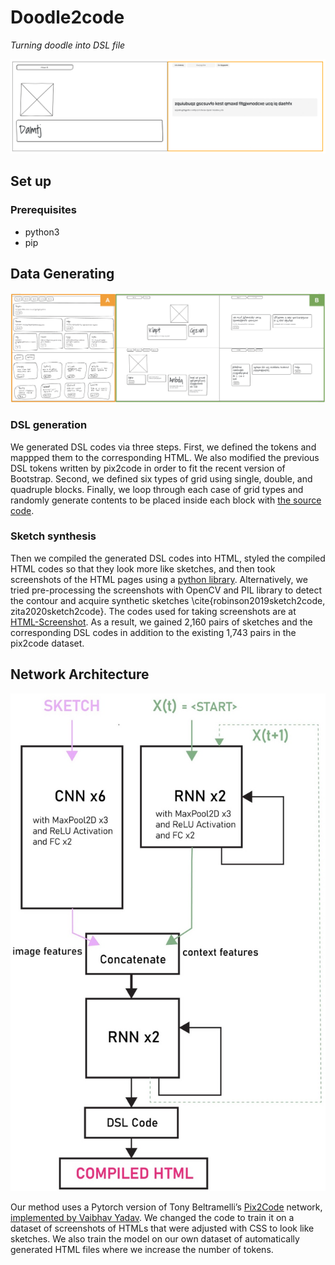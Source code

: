 # Doodle2code

*Turning doodle into DSL file*

![Preview](https://github.com/sketch2code-mit/doodle2code/blob/master/results.jpeg)

## Set up 

### Prerequisites
- python3
- pip


## Data Generating
![Preview](https://github.com/sketch2code-mit/doodle2code/blob/master/dataset.png)

### DSL generation
We generated DSL codes via three steps. 
First, we defined the tokens and mappped them to the corresponding HTML. We also modified the previous DSL tokens written by pix2code in order to fit the recent version of Bootstrap. Second, we defined six types of grid using single, double, and quadruple blocks. Finally, we loop through each case of grid types and randomly generate contents to be placed inside each block with [the source code](https://github.com/sketch2code-mit/data-generation).

### Sketch synthesis
Then we compiled the generated DSL codes into HTML, styled the compiled HTML codes so that they look more like sketches, and then took screenshots of the HTML pages using a [python library](https://github.com/SeleniumHQ). Alternatively, we tried pre-processing the screenshots with OpenCV and PIL library to detect the contour and acquire synthetic sketches \cite{robinson2019sketch2code, zita2020sketch2code}. The codes used for taking screenshots are at [HTML-Screenshot](https://github.com/sketch2code-mit/html-to-image). As a result, we gained 2,160 pairs of sketches and the corresponding DSL codes in addition to the existing 1,743 pairs in the pix2code dataset. 


## Network Architecture
![Preview](https://github.com/sketch2code-mit/doodle2code/blob/master/architecture.jpeg)

Our method uses a Pytorch version of Tony Beltramelli’s [Pix2Code](https://github.com/tonybeltramelli/pix2code) network, [implemented by Vaibhav Yadav](https://github.com/VaibhavYadav/pytorch\_pix2code). We changed the code to train it on a dataset of screenshots of HTMLs that were adjusted with CSS to look like sketches. We also train the model on our own dataset of automatically generated HTML files where we increase the number of tokens.


